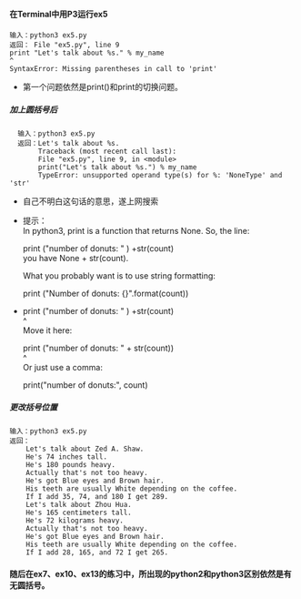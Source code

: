 #### 在Terminal中用P3运行ex5

```
输入：python3 ex5.py
返回： File "ex5.py", line 9
print "Let's talk about %s." % my_name
^
SyntaxError: Missing parentheses in call to 'print'
```

* 第一个问题依然是print\(\)和print的切换问题。

##### 加上圆括号后

```
  输入：python3 ex5.py
  返回：Let's talk about %s.
       Traceback (most recent call last):
       File "ex5.py", line 9, in <module>
       print("Let's talk about %s.") % my_name
       TypeError: unsupported operand type(s) for %: 'NoneType' and 'str'
```

* 自己不明白这句话的意思，遂上网搜索

* 提示：  
  In python3, print is a function that returns None. So, the line:

  print \("number of donuts: " \) +str\(count\)  
  you have None + str\(count\).

  What you probably want is to use string formatting:

  print \("Number of donuts: {}".format\(count\)\)

* print \("number of donuts: " \) +str\(count\)  
                            ^  
  Move it here:

  print \("number of donuts: " + str\(count\)\)  
                                        ^  
  Or just use a comma:

  print\("number of donuts:", count\)

##### 更改括号位置

```
输入：python3 ex5.py
返回：
    Let's talk about Zed A. Shaw.
    He's 74 inches tall.
    He's 180 pounds heavy.
    Actually that's not too heavy.
    He's got Blue eyes and Brown hair.
    His teeth are usually White depending on the coffee.
    If I add 35, 74, and 180 I get 289.
    Let's talk about Zhou Hua.
    He's 165 centimeters tall.
    He's 72 kilograms heavy.
    Actually that's not too heavy.
    He's got Blue eyes and Brown hair.
    His teeth are usually White depending on the coffee.
    If I add 28, 165, and 72 I get 265.
```

#### 随后在ex7、ex10、ex13的练习中，所出现的python2和python3区别依然是有无圆括号。



